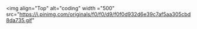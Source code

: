 <img align="Top" alt="coding" width ="500" src="https://i.pinimg.com/originals/f0/f0/d9/f0f0d932d6e39c7af5aa305cbd8da735.gif"
